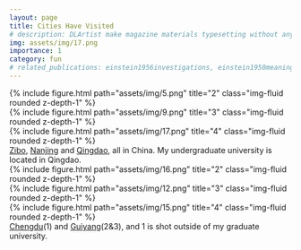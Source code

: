 ```yaml
---
layout: page
title: Cities Have Visited
# description: DLArtist make magazine materials typesetting without any human effort!
img: assets/img/17.png
importance: 1
category: fun
# related_publications: einstein1956investigations, einstein1950meaning
---
```


<div class="row">
    <div class="col-sm mt-3 mt-md-0">
        {% include figure.html path="assets/img/5.png" title="2" class="img-fluid rounded z-depth-1" %}
    </div>
    <div class="col-sm mt-3 mt-md-0">
        {% include figure.html path="assets/img/9.png" title="3" class="img-fluid rounded z-depth-1" %}
    </div>
    <div class="col-sm mt-3 mt-md-0">
        {% include figure.html path="assets/img/17.png" title="4" class="img-fluid rounded z-depth-1" %}
    </div>
</div>
<div class="caption">
    <a href="https://en.wikipedia.org/wiki/Zibo">Zibo</a>, <a href="https://en.wikipedia.org/wiki/Nanjing">Nanjing</a> and <a href="https://en.wikipedia.org/wiki/Qingdao">Qingdao</a>, all in China. My undergraduate university is located in Qingdao.
</div>

<div class="row">
    <div class="col-sm mt-3 mt-md-0">
        {% include figure.html path="assets/img/16.png" title="2" class="img-fluid rounded z-depth-1" %}
    </div>
    <div class="col-sm mt-3 mt-md-0">
        {% include figure.html path="assets/img/12.png" title="3" class="img-fluid rounded z-depth-1" %}
    </div>
    <div class="col-sm mt-3 mt-md-0">
        {% include figure.html path="assets/img/15.png" title="4" class="img-fluid rounded z-depth-1" %}
    </div>
</div>
<div class="caption">
    <a href="https://en.wikipedia.org/wiki/Chengdu">Chengdu</a>(1) and <a href="https://en.wikipedia.org/wiki/Guiyang">Guiyang</a>(2&3), and 1 is shot outside of my graduate university.
</div>







